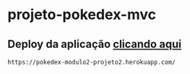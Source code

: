 # projeto-pokedex-mvc

## Deploy da aplicação [clicando aqui](https://pokedex-modulo2-projeto2.herokuapp.com/)

```
https://pokedex-modulo2-projeto2.herokuapp.com/
```
